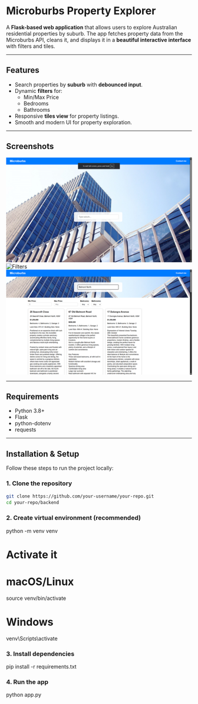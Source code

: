 # Microburbs Property Explorer

A **Flask-based web application** that allows users to explore Australian residential properties by suburb. The app fetches property data from the Microburbs API, cleans it, and displays it in a **beautiful interactive interface** with filters and tiles.

---

## Features

- Search properties by **suburb** with **debounced input**.
- Dynamic **filters** for:
  - Min/Max Price
  - Bedrooms
  - Bathrooms
- Responsive **tiles view** for property listings.
- Smooth and modern UI for property exploration.

---

## Screenshots

![Home Page](backend/screenshots/homepage.png)  
![Filters](backend/screenshots/filters.png)  
![Property Tiles](backend/screenshots/tiles.png)

---

## Requirements

- Python 3.8+
- Flask
- python-dotenv
- requests

---

## Installation & Setup

Follow these steps to run the project locally:

### 1. Clone the repository

```bash
git clone https://github.com/your-username/your-repo.git
cd your-repo/backend

```
### 2. Create virtual environment (recommended)
python -m venv venv

# Activate it
# macOS/Linux
source venv/bin/activate
# Windows
venv\Scripts\activate

### 3. Install dependencies
pip install -r requirements.txt

### 4. Run the app
python app.py
